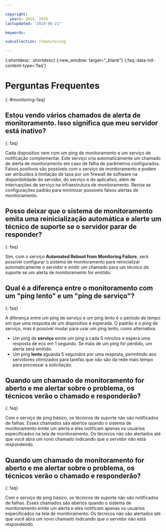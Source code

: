 ```yaml
---

copyright:
  years: 2014, 2019
lastupdated: "2019-06-21"

keywords:

subcollection: slmonitoring

---
```


{:shortdesc: .shortdesc}
{:new_window: target="_blank"}
{:faq: data-hd-content-type='faq'}

# Perguntas Frequentes
{: #monitoring-faq}

## Estou vendo vários chamados de alerta de monitoramento. Isso significa que meu servidor está inativo?
{: faq}

Cada dispositivo vem com um ping de monitoramento e um serviço de notificação complementar. Este serviço cria automaticamente um chamado de alerta de monitoramento em caso de falha de parâmetros configurados. Falsos positivos são possíveis com o serviço de monitoramento e podem ser atribuídos à limitação de taxa por um firewall de software na disponibilidade do servidor, do serviço e do aplicativo, além de interrupções de serviço na infraestrutura de monitoramento. Revise as configurações padrão para minimizar possíveis falsos alertas de monitoramento.

## Posso deixar que o sistema de monitoramento emita uma reinicialização automática e alerte um técnico de suporte se o servidor parar de responder?
{: faq}

Sim, com o serviço **Automated Reboot from Monitoring Failure**, será possível configurar o sistema de monitoramento para reinicializar automaticamente o servidor e emitir um chamado para um técnico de suporte se um alerta de monitoramento for emitido.

## Qual é a diferença entre o monitoramento com um "ping lento" e um "ping de serviço"?
{: faq}

A diferença entre um ping de serviço e um ping lento é o período de tempo em que uma resposta de um dispositivo é esperada. O padrão é o ping de serviço, mas é possível mudar para usar um ping lento, como alternativa.

* Um ping de **serviço** emite um ping a cada 5 minutos e espera uma resposta de eco em 1 segundo. Se mais de um ping for perdido, um alerta será emitido.
* Um ping **lento** aguarda 5 segundos por uma resposta, permitindo aos servidores otimizados para tarefas que não são da rede mais tempo para processar a solicitação.


## Quando um chamado de monitoramento for aberto e me alertar sobre o problema, os técnicos verão o chamado e responderão?
{: faq}

Com o serviço de ping básico, os técnicos de suporte não são notificados de falhas. Esses chamados são abertos quando o sistema de monitoramento emite um alerta e eles notificam apenas os usuários especificados na tela de monitoramento. Os
técnicos não são alertados até que você abra um novo chamado indicando que o servidor não está respondendo.


## Quando um chamado de monitoramento for aberto e me alertar sobre o problema, os técnicos verão o chamado e responderão?
{: faq}

Com o serviço de ping básico, os técnicos de suporte não são notificados de falhas. Esses chamados são abertos quando o sistema de monitoramento emite um alerta e eles notificam apenas os usuários especificados na tela de monitoramento. Os
técnicos não são alertados até que você abra um novo chamado indicando que o servidor não está respondendo.
